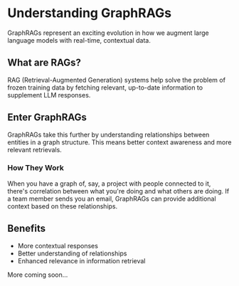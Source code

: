# Understanding GraphRAGs

GraphRAGs represent an exciting evolution in how we augment large language models with real-time, contextual data.

## What are RAGs?

RAG (Retrieval-Augmented Generation) systems help solve the problem of frozen training data by fetching relevant, up-to-date information to supplement LLM responses.

## Enter GraphRAGs

GraphRAGs take this further by understanding relationships between entities in a graph structure. This means better context awareness and more relevant retrievals.

### How They Work

When you have a graph of, say, a project with people connected to it, there's correlation between what you're doing and what others are doing. If a team member sends you an email, GraphRAGs can provide additional context based on these relationships.

## Benefits

- More contextual responses
- Better understanding of relationships
- Enhanced relevance in information retrieval

More coming soon...
